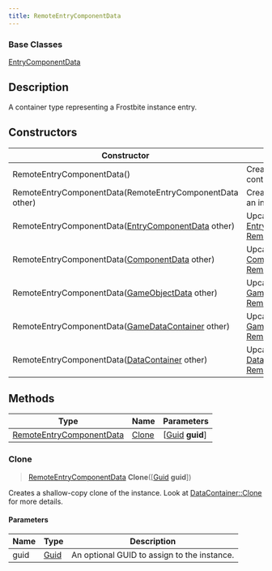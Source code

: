 ```yaml
---
title: RemoteEntryComponentData
---
```

### Base Classes

[EntryComponentData](EntryComponentData)

## Description

A container type representing a Frostbite instance entry.

## Constructors

| Constructor                                                                         | Description                                                                                                                             |
| ----------------------------------------------------------------------------------- | --------------------------------------------------------------------------------------------------------------------------------------- |
| RemoteEntryComponentData()                                                          | Create a new instance of this container type.                                                                                           |
| RemoteEntryComponentData(RemoteEntryComponentData other)                            | Create a reference copy of an instance of the same type.                                                                                |
| RemoteEntryComponentData([EntryComponentData](EntryComponentData) other)            | Upcast an instance of type [EntryComponentData](EntryComponentData) to [RemoteEntryComponentData](RemoteEntryComponentData).            |
| RemoteEntryComponentData([ComponentData](ComponentData) other)                      | Upcast an instance of type [ComponentData](ComponentData) to [RemoteEntryComponentData](RemoteEntryComponentData).                      |
| RemoteEntryComponentData([GameObjectData](GameObjectData) other)                    | Upcast an instance of type [GameObjectData](GameObjectData) to [RemoteEntryComponentData](RemoteEntryComponentData).                    |
| RemoteEntryComponentData([GameDataContainer](GameDataContainer) other)              | Upcast an instance of type [GameDataContainer](GameDataContainer) to [RemoteEntryComponentData](RemoteEntryComponentData).              |
| RemoteEntryComponentData([DataContainer](/vext/ref/shared/class/datacontainer) other) | Upcast an instance of type [DataContainer](/vext/ref/shared/class/datacontainer) to [RemoteEntryComponentData](RemoteEntryComponentData). |

## Methods

| Type                                                 | Name            | Parameters                                     |
| ---------------------------------------------------- | --------------- | ---------------------------------------------- |
| [RemoteEntryComponentData](RemoteEntryComponentData) | [Clone](#clone) | \[[Guid](/vext/ref/shared/class/guid) **guid**\] |

### Clone

> [RemoteEntryComponentData](RemoteEntryComponentData) **Clone**(\[[Guid](/vext/ref/shared/class/guid) **guid**\])

Creates a shallow-copy clone of the instance. Look at [DataContainer::Clone](/vext/ref/shared/class/datacontainer#clone) for more details.

#### Parameters

| Name | Type         | Description                                 |
| ---- | ------------ | ------------------------------------------- |
| guid | [Guid](Guid) | An optional GUID to assign to the instance. |
